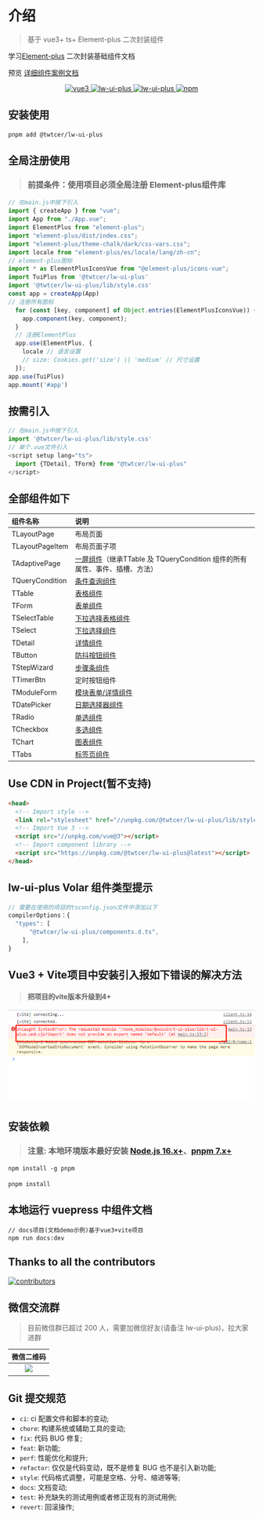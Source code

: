  

# 介绍

> 基于 vue3+ ts+ Element-plus 二次封装组件

学习[Element-plus](https://element-plus.org/zh-CN/) 二次封装基础组件文档

预览 [详细组件案例文档](https://twtcer.github.io/lw-ui-plus/) 

<p align="center">
  <a href="https://github.com/vuejs/vue" target="_blank">
    <img src="https://img.shields.io/badge/vue-3.2.36-brightgreen.svg" alt="vue3">
  </a>
  <a href="https://gitee.com/twtcer/lw-ui-plus/stargazers" target="_blank">
    <img src="https://gitee.com/twtcer/lw-ui-plus/badge/star.svg?theme=dark" alt="lw-ui-plus">
  </a>
   <a href="https://github.com/twtcer/lw-ui-plus/stargazers" target="_blank">
    <img src="https://img.shields.io/github/stars/twtcer/lw-ui-plus.svg" alt="lw-ui-plus">
  </a>
   <a href="https://www.npmjs.com/package/@twtcer/lw-ui-plus" target="_blank">
      <img alt="npm" src="https://img.shields.io/npm/v/@twtcer/lw-ui-plus.svg" />
    </a>
</p>
 
## 安装使用

```shell
pnpm add @twtcer/lw-ui-plus
```

## 全局注册使用

> ### 前提条件：使用项目必须全局注册 Element-plus组件库

```js
// 在main.js中按下引入
import { createApp } from "vue";
import App from "./App.vue";
import ElementPlus from "element-plus";
import "element-plus/dist/index.css";
import "element-plus/theme-chalk/dark/css-vars.css";
import locale from "element-plus/es/locale/lang/zh-cn";
// element-plus图标
import * as ElementPlusIconsVue from "@element-plus/icons-vue";
import TuiPlus from '@twtcer/lw-ui-plus'
import '@twtcer/lw-ui-plus/lib/style.css'
const app = createApp(App)
// 注册所有图标
  for (const [key, component] of Object.entries(ElementPlusIconsVue)) {
    app.component(key, component);
  }
  // 注册ElementPlus
  app.use(ElementPlus, {
    locale // 语言设置
    // size: Cookies.get('size') || 'medium' // 尺寸设置
  });
app.use(TuiPlus)
app.mount('#app')
```

## 按需引入

```js
// 在main.js中按下引入
import '@twtcer/lw-ui-plus/lib/style.css'
// 单个.vue文件引入
<script setup lang="ts">
  import {TDetail, TForm} from "@twtcer/lw-ui-plus"
</script>
```
## 全部组件如下
| 组件名称        | 说明                                                                                                                                                       |
| :-------------- | :--------------------------------------------------------------------------------------------------------------------------------------------------------- |
| TLayoutPage     | 布局页面                                                                                                                                                   |
| TLayoutPageItem | 布局页面子项                                                                                                                                               |
| TAdaptivePage   | [一屏组件](https://twtcer.github.io/lw-ui-plus/components/TAdaptivePage/base.html?_blank)（继承TTable 及 TQueryCondition 组件的所有属性、事件、插槽、方法） |
| TQueryCondition | [条件查询组件](https://twtcer.github.io/lw-ui-plus/components/TQueryCondition/base.html?_blank)                                                             |
| TTable          | [表格组件](https://twtcer.github.io/lw-ui-plus/components/TTable/base.html?_blank)                                                                          |
| TForm           | [表单组件](https://twtcer.github.io/lw-ui-plus/components/TForm/base.html?_blank)                                                                           |
| TSelectTable    | [下拉选择表格组件](https://twtcer.github.io/lw-ui-plus/components/TSelectTable/base.html?_blank)                                                            |
| TSelect         | [下拉选择组件](https://twtcer.github.io/lw-ui-plus/components/TSelect/base.html?_blank)                                                                     |
| TDetail         | [详情组件](https://twtcer.github.io/lw-ui-plus/components/TDetail/base.html?_blank)                                                                         |
| TButton         | [防抖按钮组件](https://twtcer.github.io/lw-ui-plus/components/TButton/base.html?_blank)                                                                     |
| TStepWizard     | [步骤条组件](https://twtcer.github.io/lw-ui-plus/components/TStepWizard/base.html?_blank)                                                                   |
| TTimerBtn       | 定时按钮组件                                                                                                                                               |
| TModuleForm     | [模块表单/详情组件](https://twtcer.github.io/lw-ui-plus/components/TModuleForm/base.html?_blank)                                                            |
| TDatePicker     | [日期选择器组件](https://twtcer.github.io/lw-ui-plus/components/TDatePicker/base.html?_blank)                                                               |
| TRadio          | [单选组件](https://twtcer.github.io/lw-ui-plus/components/TRadio/base.html?_blank)                                                                          |
| TCheckbox       | [多选组件](https://twtcer.github.io/lw-ui-plus/components/TCheckbox/base.html?_blank)                                                                       |
| TChart          | [图表组件](https://twtcer.github.io/lw-ui-plus/components/TChart/base.html?_blank)                                                                          |
| TTabs           | [标签页组件](https://twtcer.github.io/lw-ui-plus/components/TTabs/base.html?_blank)                                                                         |


## Use CDN in Project(暂不支持)

```html
<head>
  <!-- Import style -->
  <link rel="stylesheet" href="//unpkg.com/@twtcer/lw-ui-plus/lib/style.css" />
  <!-- Import Vue 3 -->
  <script src="//unpkg.com/vue@3"></script>
  <!-- Import component library -->
  <script src="https://unpkg.com/@twtcer/lw-ui-plus@latest"></script>
</head>
```
## lw-ui-plus Volar 组件类型提示

```js
// 需要在使用的项目的tsconfig.json文件中添加以下
compilerOptions：{
  "types": [
      "@twtcer/lw-ui-plus/components.d.ts",
    ],
}

```
## Vue3 + Vite项目中安装引入报如下错误的解决方法
> #### 把项目的vite版本升级到4+

<img src="./README_GIF/error.png">

## 安装依赖
> ### 注意: 本地环境版本最好安装 [Node.js 16.x+](https://nodejs.org/en)、[pnpm 7.x+](https://github.com/pnpm/pnpm/)

```shell
npm install -g pnpm

pnpm install

```

## 本地运行 vuepress 中组件文档

```shell
// docs项目(文档demo示例)基于vue3+vite项目
npm run docs:dev

```

## Thanks to all the contributors

<a href="https://github.com/twtcer/lw-ui-plus/graphs/contributors">
  <img src="https://contrib.rocks/image?repo=twtcer/lw-ui-plus" alt="contributors" />
</a>

## 微信交流群

>目前微信群已超过 200 人，需要加微信好友(请备注 lw-ui-plus)，拉大家进群

|                微信二维码                 |
| :---------------------------------------: |
| <img src="./public/twtcer.jpg" width=170> |

## Git 提交规范

- `ci`: ci 配置文件和脚本的变动;
- `chore`: 构建系统或辅助工具的变动;
- `fix`: 代码 BUG 修复;
- `feat`: 新功能;
- `perf`: 性能优化和提升;
- `refactor`: 仅仅是代码变动，既不是修复 BUG 也不是引入新功能;
- `style`: 代码格式调整，可能是空格、分号、缩进等等;
- `docs`: 文档变动;
- `test`: 补充缺失的测试用例或者修正现有的测试用例;
- `revert`: 回滚操作;
